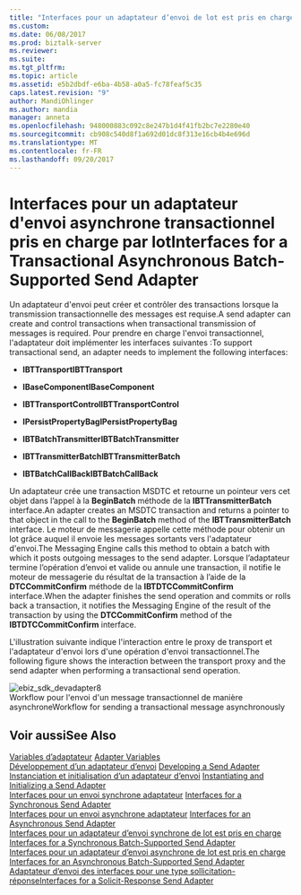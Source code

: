 ```yaml
---
title: "Interfaces pour un adaptateur d’envoi de lot est pris en charge asynchrone transactionnelle | Documents Microsoft"
ms.custom: 
ms.date: 06/08/2017
ms.prod: biztalk-server
ms.reviewer: 
ms.suite: 
ms.tgt_pltfrm: 
ms.topic: article
ms.assetid: e5b2dbdf-e6ba-4b58-a0a5-fc78feaf5c35
caps.latest.revision: "9"
author: MandiOhlinger
ms.author: mandia
manager: anneta
ms.openlocfilehash: 948000883c092c8e247b1d4f41fb2bc7e2280e40
ms.sourcegitcommit: cb908c540d8f1a692d01dc8f313e16cb4b4e696d
ms.translationtype: MT
ms.contentlocale: fr-FR
ms.lasthandoff: 09/20/2017
---
```

# <a name="interfaces-for-a-transactional-asynchronous-batch-supported-send-adapter"></a><span data-ttu-id="6bfee-102">Interfaces pour un adaptateur d'envoi asynchrone transactionnel pris en charge par lot</span><span class="sxs-lookup"><span data-stu-id="6bfee-102">Interfaces for a Transactional Asynchronous Batch-Supported Send Adapter</span></span>
<span data-ttu-id="6bfee-103">Un adaptateur d'envoi peut créer et contrôler des transactions lorsque la transmission transactionnelle des messages est requise.</span><span class="sxs-lookup"><span data-stu-id="6bfee-103">A send adapter can create and control transactions when transactional transmission of messages is required.</span></span> <span data-ttu-id="6bfee-104">Pour prendre en charge l'envoi transactionnel, l'adaptateur doit implémenter les interfaces suivantes :</span><span class="sxs-lookup"><span data-stu-id="6bfee-104">To support transactional send, an adapter needs to implement the following interfaces:</span></span>  
  
-   <span data-ttu-id="6bfee-105">**IBTTransport**</span><span class="sxs-lookup"><span data-stu-id="6bfee-105">**IBTTransport**</span></span>  
  
-   <span data-ttu-id="6bfee-106">**IBaseComponent**</span><span class="sxs-lookup"><span data-stu-id="6bfee-106">**IBaseComponent**</span></span>  
  
-   <span data-ttu-id="6bfee-107">**IBTTransportControl**</span><span class="sxs-lookup"><span data-stu-id="6bfee-107">**IBTTransportControl**</span></span>  
  
-   <span data-ttu-id="6bfee-108">**IPersistPropertyBag**</span><span class="sxs-lookup"><span data-stu-id="6bfee-108">**IPersistPropertyBag**</span></span>  
  
-   <span data-ttu-id="6bfee-109">**IBTBatchTransmitter**</span><span class="sxs-lookup"><span data-stu-id="6bfee-109">**IBTBatchTransmitter**</span></span>  
  
-   <span data-ttu-id="6bfee-110">**IBTTransmitterBatch**</span><span class="sxs-lookup"><span data-stu-id="6bfee-110">**IBTTransmitterBatch**</span></span>  
  
-   <span data-ttu-id="6bfee-111">**IBTBatchCallBack**</span><span class="sxs-lookup"><span data-stu-id="6bfee-111">**IBTBatchCallBack**</span></span>  
  
 <span data-ttu-id="6bfee-112">Un adaptateur crée une transaction MSDTC et retourne un pointeur vers cet objet dans l’appel à la **BeginBatch** méthode de la **IBTTransmitterBatch** interface.</span><span class="sxs-lookup"><span data-stu-id="6bfee-112">An adapter creates an MSDTC transaction and returns a pointer to that object in the call to the **BeginBatch** method of the **IBTTransmitterBatch** interface.</span></span> <span data-ttu-id="6bfee-113">Le moteur de messagerie appelle cette méthode pour obtenir un lot grâce auquel il envoie les messages sortants vers l'adaptateur d'envoi.</span><span class="sxs-lookup"><span data-stu-id="6bfee-113">The Messaging Engine calls this method to obtain a batch with which it posts outgoing messages to the send adapter.</span></span> <span data-ttu-id="6bfee-114">Lorsque l’adaptateur termine l’opération d’envoi et valide ou annule une transaction, il notifie le moteur de messagerie du résultat de la transaction à l’aide de la **DTCCommitConfirm** méthode de la **IBTDTCCommitConfirm**  interface.</span><span class="sxs-lookup"><span data-stu-id="6bfee-114">When the adapter finishes the send operation and commits or rolls back a transaction, it notifies the Messaging Engine of the result of the transaction by using the **DTCCommitConfirm** method of the **IBTDTCCommitConfirm** interface.</span></span>  
  
 <span data-ttu-id="6bfee-115">L'illustration suivante indique l'interaction entre le proxy de transport et l'adaptateur d'envoi lors d'une opération d'envoi transactionnel.</span><span class="sxs-lookup"><span data-stu-id="6bfee-115">The following figure shows the interaction between the transport proxy and the send adapter when performing a transactional send operation.</span></span>  
  
 ![](../core/media/ebiz-sdk-devadapter8.gif "ebiz_sdk_devadapter8")  
<span data-ttu-id="6bfee-116">Workflow pour l'envoi d'un message transactionnel de manière asynchrone</span><span class="sxs-lookup"><span data-stu-id="6bfee-116">Workflow for sending a transactional message asynchronously</span></span>  
  
## <a name="see-also"></a><span data-ttu-id="6bfee-117">Voir aussi</span><span class="sxs-lookup"><span data-stu-id="6bfee-117">See Also</span></span>  
 <span data-ttu-id="6bfee-118">[Variables d’adaptateur](../core/adapter-variables.md) </span><span class="sxs-lookup"><span data-stu-id="6bfee-118">[Adapter Variables](../core/adapter-variables.md) </span></span>  
 <span data-ttu-id="6bfee-119">[Développement d’un adaptateur d’envoi](../core/developing-a-send-adapter.md) </span><span class="sxs-lookup"><span data-stu-id="6bfee-119">[Developing a Send Adapter](../core/developing-a-send-adapter.md) </span></span>  
 <span data-ttu-id="6bfee-120">[Instanciation et initialisation d’un adaptateur d’envoi](../core/instantiating-and-initializing-a-send-adapter.md) </span><span class="sxs-lookup"><span data-stu-id="6bfee-120">[Instantiating and Initializing a Send Adapter](../core/instantiating-and-initializing-a-send-adapter.md) </span></span>  
 <span data-ttu-id="6bfee-121">[Interfaces pour un envoi synchrone adaptateur](../core/interfaces-for-a-synchronous-send-adapter.md) </span><span class="sxs-lookup"><span data-stu-id="6bfee-121">[Interfaces for a Synchronous Send Adapter](../core/interfaces-for-a-synchronous-send-adapter.md) </span></span>  
 <span data-ttu-id="6bfee-122">[Interfaces pour un envoi asynchrone adaptateur](../core/interfaces-for-an-asynchronous-send-adapter.md) </span><span class="sxs-lookup"><span data-stu-id="6bfee-122">[Interfaces for an Asynchronous Send Adapter](../core/interfaces-for-an-asynchronous-send-adapter.md) </span></span>  
 <span data-ttu-id="6bfee-123">[Interfaces pour un adaptateur d’envoi synchrone de lot est pris en charge](../core/interfaces-for-a-synchronous-batch-supported-send-adapter.md) </span><span class="sxs-lookup"><span data-stu-id="6bfee-123">[Interfaces for a Synchronous Batch-Supported Send Adapter](../core/interfaces-for-a-synchronous-batch-supported-send-adapter.md) </span></span>  
 <span data-ttu-id="6bfee-124">[Interfaces pour un adaptateur d’envoi asynchrone de lot est pris en charge](../core/interfaces-for-an-asynchronous-batch-supported-send-adapter.md) </span><span class="sxs-lookup"><span data-stu-id="6bfee-124">[Interfaces for an Asynchronous Batch-Supported Send Adapter](../core/interfaces-for-an-asynchronous-batch-supported-send-adapter.md) </span></span>  
 [<span data-ttu-id="6bfee-125">Adaptateur d’envoi des interfaces pour une type sollicitation-réponse</span><span class="sxs-lookup"><span data-stu-id="6bfee-125">Interfaces for a Solicit-Response Send Adapter</span></span>](../core/interfaces-for-a-solicit-response-send-adapter.md)